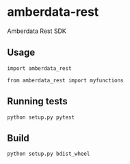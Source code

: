 # amberdata-rest
Amberdata Rest SDK


## Usage
```ptyhon
import amberdata_rest

from amberdata_rest import myfunctions
```
## Running tests
`python setup.py pytest`

## Build
`python setup.py bdist_wheel`

